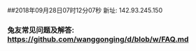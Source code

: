 ##2018年09月28日07时12分07秒 新址: 142.93.245.150
### 兔友常见问题及解答: https://github.com/wanggonging/d/blob/w/FAQ.md
